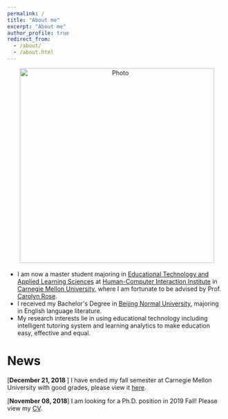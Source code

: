 ```yaml
---
permalink: /
title: "About me"
excerpt: "About me"
author_profile: true
redirect_from: 
  - /about/
  - /about.html
---
```


<p align="center">
  <img src="https://kexin-yang.github.io/files/kexin.jpg?raw=true" alt="Photo" style="width: 450px;"/>
</p>


* I am now a master student majoring in [Educational Technology and Applied Learning Sciences](https://metals.hcii.cmu.edu) at [Human-Computer Interaction Institute](https://hcii.cmu.edu) in [Carnegie Mellon University](https://www.cmu.edu), where I am fortunate to be advised by Prof. 
[Carolyn Rose](http://www.cs.cmu.edu/~cprose/).
* I received my Bachelor's Degree in [Beijing Normal University](https://english.bnu.edu.cn), majoring in English language literature.
* My research interests lie in using educational technology including intelligent tutoring system and learning analytics to make education easy, effective and equal.  

News
===
[<b>December 21, 2018 </b>] I have ended my fall semester at Carnegie Mellon University with good grades, please view it [here](http://kexin-yang.github.io/files/CMU_transcript.pdf).

[<b>November 08, 2018</b>] I am looking for a Ph.D. position in 2019 Fall! Please view my [CV](http://kexin-yang.github.io/files/KexinYang-CV-CMU.pdf).
